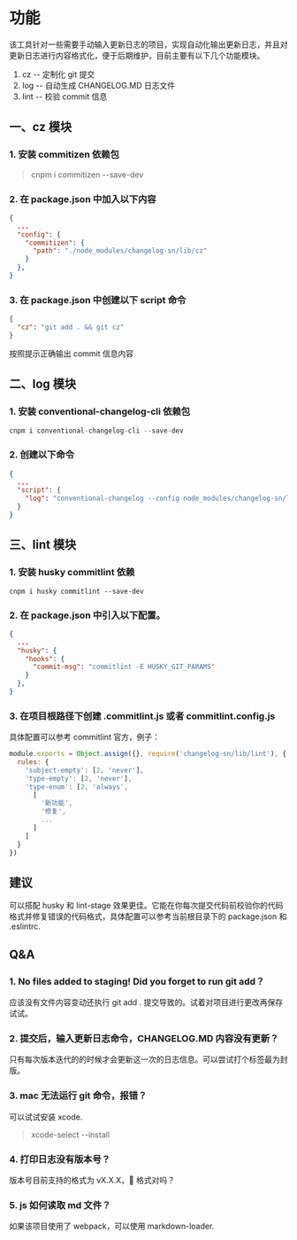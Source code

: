 # 功能

该工具针对一些需要手动输入更新日志的项目，实现自动化输出更新日志，并且对更新日志进行内容格式化，便于后期维护，目前主要有以下几个功能模块。

1. cz -- 定制化 git 提交
2. log -- 自动生成 CHANGELOG.MD 日志文件
3. lint -- 校验 commit 信息

## 一、cz 模块

### 1. 安装 commitizen 依赖包

> cnpm i commitizen --save-dev

### 2. 在 package.json 中加入以下内容

```json
{
  ...
  "config": {
    "commitizen": {
      "path": "./node_modules/changelog-sn/lib/cz"
    }
  },
}
```

### 3. 在 package.json 中创建以下 script 命令

```json
{
  "cz": "git add . && git cz"
}
```

按照提示正确输出 commit 信息内容

## 二、log 模块

### 1. 安装 conventional-changelog-cli 依赖包

```js
cnpm i conventional-changelog-cli --save-dev
```

### 2. 创建以下命令

```json
{
  ...
  "script": {
    "log": "conventional-changelog --config node_modules/changelog-sn/lib/log -i CHANGELOG.md -s -r 0",
  }
}
```

## 三、lint 模块

### 1. 安装 husky commitlint 依赖

```shall
cnpm i husky commitlint --save-dev
```

### 2. 在 package.json 中引入以下配置。

```json
{
  ...
  "husky": {
    "hooks": {
      "commit-msg": "commitlint -E HUSKY_GIT_PARAMS"
    }
  },
}
```

### 3. 在项目根路径下创建 .commitlint.js 或者 commitlint.config.js

具体配置可以参考 commitlint 官方，例子：

```js
module.exports = Object.assign({}, require('changelog-sn/lib/lint'), {
  rules: {
    'subject-empty': [2, 'never'],
    'type-empty': [2, 'never'],
    'type-enum': [2, 'always',
      [
        '新功能',
        '修复',
        ...
      ]
    ]
  }
})
```

## 建议

可以搭配 husky 和 lint-stage 效果更佳。它能在你每次提交代码前校验你的代码格式并修复错误的代码格式，具体配置可以参考当前根目录下的 package.json 和 .eslintrc.

## Q&A

### 1. No files added to staging! Did you forget to run git add？

应该没有文件内容变动还执行 git add . 提交导致的。试着对项目进行更改再保存试试。

### 2. 提交后，输入更新日志命令，CHANGELOG.MD 内容没有更新？

只有每次版本迭代的的时候才会更新这一次的日志信息。可以尝试打个标签最为封版。

### 3. mac 无法运行 git 命令，报错？

可以试试安装 xcode.

> xcode-select --install

### 4. 打印日志没有版本号？

版本号目前支持的格式为 vX.X.X，👀 格式对吗？

### 5. js 如何读取 md 文件？

如果该项目使用了 webpack，可以使用 markdown-loader.
